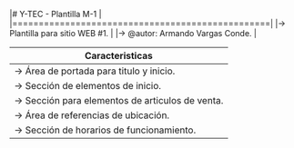 |# Y-TEC - Plantilla M-1                          |
|=================================================|
|-> Plantilla para sitio WEB #1.                  |
|-> @autor: Armando Vargas Conde.                 |

|Caracteristicas                                  |
|-------------------------------------------------|
|-> Área de portada para titulo y inicio.         |
|-> Sección de elementos de inicio.               |
|-> Sección para elementos de articulos de venta. |
|-> Área de referencias de ubicación.             |
|-> Sección de horarios de funcionamiento.        |
